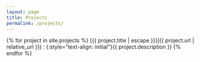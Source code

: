 ```yaml
---
layout: page
title: Projects
permalink: /projects/
---
```


{% for project in site.projects %}
[{{ project.title | escape }}]({{ project.url | relative_url }})
: {:style="text-align: initial"}{{ project.description }}
{% endfor %}

<!-- vim: set tw=90 sts=-1 sw=4 et spell: -->
